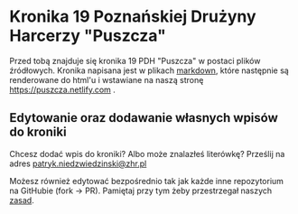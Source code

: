 # Kronika 19 Poznańskiej Drużyny Harcerzy "Puszcza"

Przed tobą znajduje się kronika 19 PDH "Puszcza" w postaci plików źródłowych. Kronika napisana jest w plikach [markdown](https://www.markdownguide.org/getting-started), które następnie są renderowane do html'u i wstawiane na naszą stronę https://puszcza.netlify.com .

## Edytowanie oraz dodawanie własnych wpisów do kroniki

Chcesz dodać wpis do kroniki? Albo może znalazłeś literówkę? Prześlij na adres patryk.niedzwiedzinski@zhr.pl

Możesz również edytować bezpośrednio tak jak każde inne repozytorium na GitHubie (fork -> PR). Pamiętaj przy tym żeby przestrzegał naszych [zasad](./CONTRIBUTING.md).
